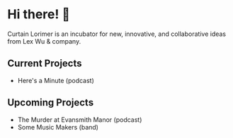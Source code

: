 # Hi there! 🚀
Curtain Lorimer is an incubator for new, innovative, and collaborative ideas from Lex Wu & company.
## Current Projects
- Here's a Minute (podcast)
## Upcoming Projects
- The Murder at Evansmith Manor (podcast)
- Some Music Makers (band)

